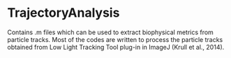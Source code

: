 # TrajectoryAnalysis

Contains .m files which can be used to extract biophysical metrics from particle tracks. Most of the codes are written to process the particle tracks obtained 
from Low Light Tracking Tool plug-in in ImageJ (Krull et al., 2014). 

